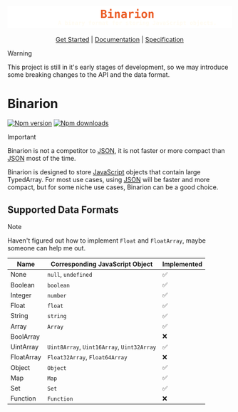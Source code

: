 <picture>
  <source media="(prefers-color-scheme: dark)" srcset="https://raw.githubusercontent.com/LmanTW/Binarion/main/Assets/Visuals/Banner_Dark.svg">
  <source media="(prefers-color-scheme: light)" srcset="https://raw.githubusercontent.com/LmanTW/Binarion/main/Assets/Visuals/Banner_Light.svg">
  <img alt="The banner" src="https://raw.githubusercontent.com/LmanTW/Binarion/main/Assets/Visuals/Banner_Dark.svg">
</picture>

<p align="center">
  <a href="https://github.com/LmanTW/Binarion/blob/main/Documents/GetStarted.md">Get Started</a> | 
  <a href="https://github.com/LmanTW/Binarion/blob/main/Documents/API.md">Documentation</a> | 
  <a href="https://github.com/LmanTW/Binarion/blob/main/Documents/Specification.md">Specification</a>
</p>

> [!WARNING]
> This project is still in it's early stages of development, so we may introduce some breaking changes to the API and the data format.

# Binarion
[![Npm version](https://img.shields.io/npm/v/binarion)](https://www.npmjs.com/package/binarion) [![Npm downloads](https://img.shields.io/npm/dm/binarion)](https://www.npmjs.com/package/binarion)

> [!IMPORTANT]
> Binarion is not a competitor to [JSON](https://zh.wikipedia.org/wiki/JSON), it is not faster or more compact than [JSON](https://zh.wikipedia.org/wiki/JSON) most of the time.

Binarion is designed to store [JavaScript](https://en.wikipedia.org/wiki/JavaScript) objects that contain large TypedArray. For most use cases, using [JSON](https://zh.wikipedia.org/wiki/JSON) will be faster and more compact, but for some niche use cases, Binarion can be a good choice.

## Supported Data Formats
> [!NOTE]
> Haven't figured out how to implement `Float` and `FloatArray`, maybe someone can help me out.

| Name       | Corresponding JavaScript Object             | Implemented |
| ---        | ---                                         | ---         |
| None       | `null`, `undefined`                         | ✅          |
| Boolean    | `boolean`                                   | ✅          |
| Integer    | `number`                                    | ✅          |
| Float      | `float`                                     | ✅          |
| String     | `string`                                    | ✅          |
| Array      | `Array`                                     | ✅          |
| BoolArray  |                                             | ❌          |
| UintArray  | `Uint8Array`, `Uint16Array`, `Uint32Array`  | ✅          |
| FloatArray | `Float32Array`, `Float64Array`              | ❌          |
| Object     | `Object`                                    | ✅          |
| Map        | `Map`                                       | ✅          |
| Set        | `Set`                                       | ✅          |
| Function   | `Function`                                  | ❌          |

